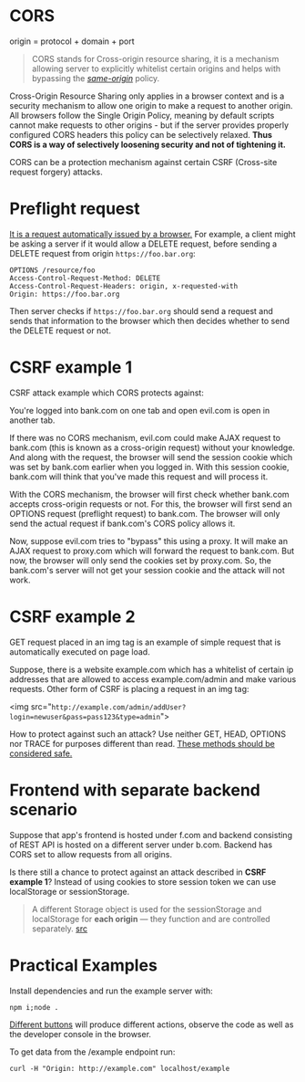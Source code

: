# CORS

origin = protocol + domain + port

> CORS stands for Cross-origin resource sharing, it is a mechanism allowing server to explicitly whitelist certain origins and helps with bypassing the *[same-origin](https://developer.mozilla.org/en-US/docs/Web/Security/Same-origin_policy)* policy.

Cross-Origin Resource Sharing only applies in a browser context and is a security mechanism to allow one origin to make a request to another origin. All browsers follow the Single Origin Policy, meaning by default scripts cannot make requests to other origins - but if the server provides properly configured CORS headers this policy can be selectively relaxed. **Thus CORS is a way of selectively loosening security and not of tightening it.**

CORS can be a protection mechanism against certain CSRF (Cross-site request forgery) attacks.

# Preflight request

[It is a request automatically issued by a browser.](https://developer.mozilla.org/en-US/docs/Glossary/Preflight_request) For example, a client might be asking a server if it would allow a DELETE request, before sending a DELETE request from origin `https://foo.bar.org`:

```
OPTIONS /resource/foo
Access-Control-Request-Method: DELETE
Access-Control-Request-Headers: origin, x-requested-with
Origin: https://foo.bar.org
```

Then server checks if `https://foo.bar.org` should send a request and sends that information to the browser which then decides whether to send the DELETE request or not.

# CSRF example 1

CSRF attack example which CORS protects against:

You're logged into bank.com on one tab and open evil.com is open in another tab.

If there was no CORS mechanism, evil.com could make AJAX request to bank.com (this is known as a cross-origin request) without your knowledge. And along with the request, the browser will send the session cookie which was set by bank.com earlier when you logged in. With this session cookie, bank.com will think that you've made this request and will process it.

With the CORS mechanism, the browser will first check whether bank.com accepts cross-origin requests or not. For this, the browser will first send an OPTIONS request (preflight request) to bank.com. The browser will only send the actual request if bank.com's CORS policy allows it.

Now, suppose evil.com tries to "bypass" this using a proxy. It will make an AJAX request to proxy.com which will forward the request to bank.com. But now, the browser will only send the cookies set by proxy.com. So, the bank.com's server will not get your session cookie and the attack will not work.

# CSRF example 2

GET request placed in an img tag is an example of simple request that is automatically executed on page load.

Suppose, there is a website example.com which has a whitelist of certain ip addresses that are allowed to access example.com/admin and make various requests.
Other form of CSRF is placing a request in an img tag:

&lt;img src="`http://example.com/admin/addUser?login=newuser&pass=pass123&type=admin`"&gt;

How to protect against such an attack? Use neither GET, HEAD, OPTIONS nor TRACE for purposes different than read. [These methods should be considered safe.](https://www.rfc-editor.org/rfc/rfc9110.html#name-safe-methods)

# Frontend with separate backend scenario

Suppose that app's frontend is hosted under f.com and backend consisting of REST API is hosted on a different server under b.com. Backend has CORS set to allow requests from all origins.

Is there still a chance to protect against an attack described in **CSRF example 1**?
Instead of using cookies to store session token we can use localStorage or sessionStorage.

> A different Storage object is used for the sessionStorage and localStorage for **each origin** — they function and are controlled separately. [src](https://developer.mozilla.org/en-US/docs/Web/API/Web_Storage_API)

# Practical Examples

Install dependencies and run the example server with:
```
npm i;node .
```

[Different buttons](http://localhost) will produce different actions, observe the code as well as the developer console in the browser.

To get data from the /example endpoint run:
```
curl -H "Origin: http://example.com" localhost/example
```